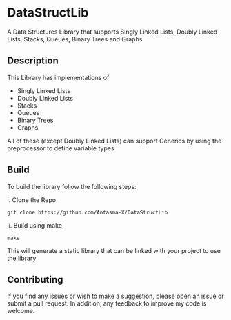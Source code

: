 # DataStructLib
A Data Structures Library that supports Singly Linked Lists, Doubly Linked Lists, Stacks, Queues, Binary Trees and Graphs

## Description
This Library has implementations of 
* Singly Linked Lists
* Doubly Linked Lists
* Stacks
* Queues
* Binary Trees
* Graphs

All of these (except Doubly Linked Lists) can support Generics by using the preprocessor to define variable types

## Build
To build the library follow the following steps:

i. Clone the Repo

```
git clone https://github.com/Antasma-X/DataStructLib
```

ii. Build using make

```
make
```

This will generate a static library that can be linked with your project to use the library

## Contributing
If you find any issues or wish to make a suggestion, please open an issue or submit a pull request. In addition, any feedback to improve my code is welcome.





